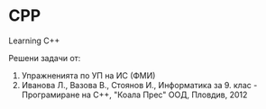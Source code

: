 # CPP
Learning C++

Решени задачи от:
1) Упражненията по УП на ИС (ФМИ)
2) Иванова Л., Вазова В., Стоянов И., Информатика за 9. клас - Програмиране на C++, "Коала Прес" ООД, Пловдив, 2012
